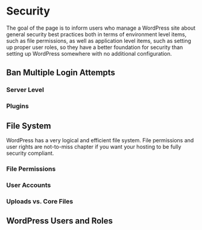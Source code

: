 # Security
The goal of the page is to inform users who manage a WordPress site about general security best practices both in terms of environment level items, such as file permissions, as well as application level items, such as setting up proper user roles, so they have a better foundation for security than setting up WordPress somewhere with no additional configuration.

## Ban Multiple Login Attempts

### Server Level

### Plugins

## File System
WordPress has a very logical and efficient file system. File permissions and user rights are not-to-miss chapter if you want your hosting to be fully security compliant.

### File Permissions

### User Accounts

### Uploads vs. Core Files

## WordPress Users and Roles
